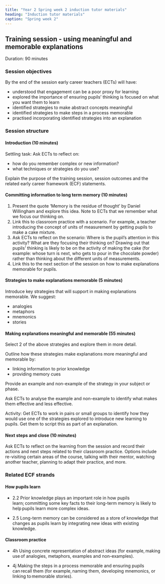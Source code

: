 ```yaml
---
title: "Year 2 Spring week 2 induction tutor materials"
heading: "Induction tutor materials"
caption: "Spring week 2"
---
```


## Training session - using meaningful and memorable explanations

Duration: 90 minutes

### Session objectives

By the end of the session early career teachers (ECTs) will have:

- understood that engagement can be a poor proxy for learning  
- explored the importance of ensuring pupils’ thinking is focused on what you want them to learn 
- identified strategies to make abstract concepts meaningful 
- identified strategies to make steps in a process memorable 
- practised incorporating identified strategies into an explanation 

### Session structure

#### Introduction (10 minutes) 

Settling task: Ask ECTs to reflect on:

- how do you remember complex or new information? 
- what techniques or strategies do you use? 

Explain the purpose of the training session, session outcomes and the related early career framework (ECF) statements.

#### Committing information to long term memory (10 minutes)

1. Present the quote ‘Memory is the residue of thought’ by Daniel Willingham and explore this idea. Note to ECTs that we remember what we focus our thinking on. 
2. Link this to classroom practice with a scenario. For example, a teacher introducing the concept of units of measurement by getting pupils to make a cake mixture. 
3. Ask ECTs to reflect on the scenario: Where is the pupil’s attention in this activity? What are they focusing their thinking on? Drawing out that pupils’ thinking is likely to be on the activity of making the cake (for example: whose turn is next, who gets to pour in the chocolate powder) rather than thinking about the different units of measurements. 
4. Link this to the next section of the session on how to make explanations memorable for pupils. 

#### Strategies to make explanations memorable (5 minutes)

Introduce key strategies that will support in making explanations memorable. We suggest: 

- analogies 
- metaphors 
- mnemonics 
- stories 

#### Making explanations meaningful and memorable (55 minutes)

Select 2 of the above strategies and explore them in more detail. 

Outline how these strategies make explanations more meaningful and memorable by: 

- linking information to prior knowledge 
- providing memory cues 

Provide an example and non-example of the strategy in your subject or phase. 

Ask ECTs to analyse the example and non-example to identify what makes them effective and less effective. 

Activity: Get ECTs to work in pairs or small groups to identify how they would use one of the strategies explored to introduce new learning to pupils. Get them to script this as part of an explanation. 

#### Next steps and close (10 minutes)

Ask ECTs to reflect on the learning from the session and record their actions and next steps related to their classroom practice. Options include re-visiting certain areas of the course, talking with their mentor, watching another teacher, planning to adapt their practice, and more.

### Related ECF strands

#### How pupils learn  

- 2.2 Prior knowledge plays an important role in how pupils learn; committing some key facts to their long-term memory is likely to help pupils learn more complex ideas.   

- 2.5 Long-term memory can be considered as a store of knowledge that changes as pupils learn by integrating new ideas with existing knowledge. 

#### Classroom practice  

- 4h Using concrete representation of abstract ideas (for example, making use of analogies, metaphors, examples and non-examples).    

- 4j Making the steps in a process memorable and ensuring pupils can recall them (for example, naming them, developing mnemonics, or linking to memorable stories).  